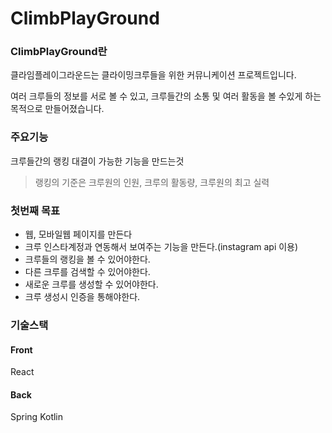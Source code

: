 # ClimbPlayGround

### ClimbPlayGround란

클라임플레이그라운드는 클라이밍크루들을 위한 커뮤니케이션 프로젝트입니다.

여러 크루들의 정보를 서로 볼 수 있고, 크루들간의 소통 및 여러 활동을 볼 수있게 하는 목적으로 만들어졌습니다.

### 주요기능
크루들간의 랭킹 대결이 가능한 기능을 만드는것

> 랭킹의 기준은 크루원의 인원, 크루의 활동량, 크루원의 최고 실력

### 첫번째 목표 
- 웹, 모바일웹 페이지를 만든다
- 크루 인스타계정과 연동해서 보여주는 기능을 만든다.(instagram api 이용)
- 크루들의 랭킹을 볼 수 있어야한다.
- 다른 크루를 검색할 수 있어야한다.
- 새로운 크루를 생성할 수 있어야한다.
- 크루 생성시 인증을 통해야한다.


### 기술스택
#### Front
React
#### Back
Spring Kotlin
